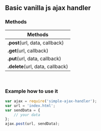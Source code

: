 ## Basic vanilla js ajax handler

### Methods
Methods | 
--- | 
**.post**(url, data, callback) |
**.get**(url, callback) | 
**.put**(url, data, callback) |
**.delete**(url, data, callback) | 

<br>

### Example how to use it

```javascript
var ajax = require('simple-ajax-handler');
var url = 'index.html';
var sendData = {
    // your data
};
ajax.post(url, sendData);
```